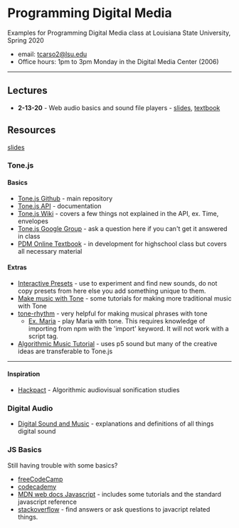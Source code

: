 # Programming Digital Media

Examples for Programming Digital Media class at Louisiana State University, Spring 2020

- email: <tcarso2@lsu.edu>   
- Office hours: 1pm to 3pm Monday in the Digital Media Center (2006)

---

## Lectures
- **2-13-20** - Web audio basics and sound file players - [slides](https://lsu-pdm-2019.netlify.com/week_1_t/_site/#/), [textbook](https://pdm.lsupathways.org/3_audio/1_sampler/1_lesson_1/)
<!-- - **2-14-19** - Adding effects and intro to synthesis - [slides](https://lsu-pdm-2019.netlify.com/week_1_th/_static/#/), [textbook](https://pdm.lsupathways.org/3_audio/1_sampler/2_lesson_2/) -->
<!-- - **2-19-19** - Making synthesizers from scratch - [slides](https://lsu-pdm-2019.netlify.com/week_2_t/_static/#/) -->
<!-- - **2-21-19** - Scheduling signals and LFOs - [slides](https://lsu-pdm-2019.netlify.com/week_2_th/_static/#/) -->
<!-- - **2-25-19** - Instruments and Sequencers - [slides](https://lsu-pdm-2019.netlify.com/week_3_t/_static/#/), [textbook](https://pdm.lsupathways.org/3_audio/2_synthsandmusic/2_lesson_2/) -->
<!-- - **2-28-19** - Sound Effects and Sequencers - [slides](https://lsu-pdm-2019.netlify.com/week_3_th/_static/#/) -->
<!-- - **3-6-19** - Rhythm / Scales / Tuning / Distributed smartphone music - [slides](https://lsu-pdm-2019.netlify.com/week_4_t/_static/#/) -->
## Resources
[slides](https://lsu-pdm-2019.netlify.com/readme.html)

### Tone.js

#### Basics

- [Tone.js Github](https://github.com/Tonejs/Tone.js) - main repository
- [Tone.js API](https://tonejs.github.io/docs/) - documentation
- [Tone.js Wiki](https://github.com/Tonejs/Tone.js/wiki) - covers a few things not explained in the API, ex. Time, envelopes 
- [Tone.js Google Group](https://groups.google.com/forum/#!forum/tonejs) - ask a question here if you can't get it answered in class
- [PDM Online Textbook](https://pdm.lsupathways.org/) - in development for highschool class but covers all necessary material

#### Extras

- [Interactive Presets](https://www.guitarland.com/MusicTheoryWithToneJS/Presets-gh-pages/) - use to experiment and find new sounds, do not copy presets from here else you add something unique to them. 
- [Make music with Tone](https://www.guitarland.com/MusicTheoryWithToneJS/TonejsSetup.html) - some tutorials for making more traditional music with Tone
- [tone-rhythm](https://github.com/scraggo/tone-rhythm) - very helpful for making musical phrases with tone
  - [Ex. Maria](https://codesandbox.io/s/qzq0lvpq0w) - play Maria with tone. This requires knowledge of importing from npm with the 'import' keyword. It will not work with a script tag.
- [Algorithmic Music Tutorial](https://junshern.github.io/algorithmic-music-tutorial/) - uses p5 sound but many of the creative ideas are transferable to Tone.js
---
#### Inspiration

- [Hackpact](https://stc.github.io/HackPact/) - Algorithmic audiovisual sonification studies


### Digital Audio

- [Digital Sound and Music](http://digitalsoundandmusic.com/curriculum/) - explanations and definitions of all things digital sound

### JS Basics

Still having trouble with some basics? 

- [freeCodeCamp](https://www.freecodecamp.org/)
- [codecademy](https://www.codecademy.com/learn/introduction-to-javascript)
- [MDN web docs Javascript](https://developer.mozilla.org/en-US/docs/Web/JavaScript) - includes some tutorials and the standard javascript reference 
- [stackoverflow](https://stackoverflow.com/) - find answers or ask questions to javacript related things. 